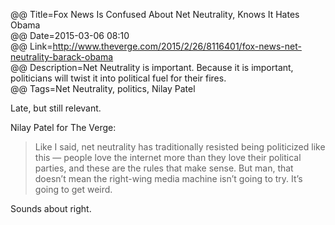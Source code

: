 @@ Title=Fox News Is Confused About Net Neutrality, Knows It Hates Obama  
@@ Date=2015-03-06 08:10  
@@ Link=http://www.theverge.com/2015/2/26/8116401/fox-news-net-neutrality-barack-obama  
@@ Description=Net Neutrality is important. Because it is important, politicians will twist it into political fuel for their fires.  
@@ Tags=Net Neutrality, politics, Nilay Patel  

Late, but still relevant.

Nilay Patel for The Verge:
>Like I said, net neutrality has traditionally resisted being politicized like this — people love the internet more than they love their political parties, and these are the rules that make sense. But man, that doesn’t mean the right-wing media machine isn’t going to try. It’s going to get weird.

Sounds about right.